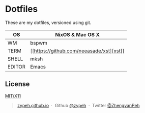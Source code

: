 Dotfiles
========

These are my dotfiles, versioned using git.

| OS | NixOS & Mac OS X |
| -- | ------ |
| WM | bspwm |
| TERM | [[https://github.com/neeasade/xst][xst]] |
| SHELL | mksh |
| EDITOR | Emacs |

License
-------
[MIT/X11](./LICENSE)

> [zypeh.github.io](https://zypeh.github.io) &nbsp;&middot;&nbsp;
> Github [@zypeh](https://github.com/zypeh) &nbsp;&middot;&nbsp;
> Twitter [@ZhengyanPeh](https://twitter.com/ZhengyanPeh)


